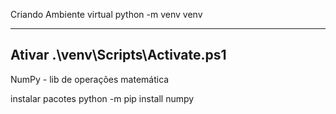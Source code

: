 Criando Ambiente virtual 
python -m venv venv 

------------------------
Ativar
.\venv\Scripts\Activate.ps1
--------------------------------
NumPy - lib de operações matemática


instalar pacotes 
python -m pip install numpy


